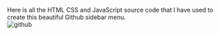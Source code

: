 Here is all the HTML CSS and JavaScript source code that I have used to create this beautiful Github sidebar menu.   
![github](https://user-images.githubusercontent.com/80458199/151928831-65234be0-fb93-40bc-8fc0-3068aad471d1.png)
  
